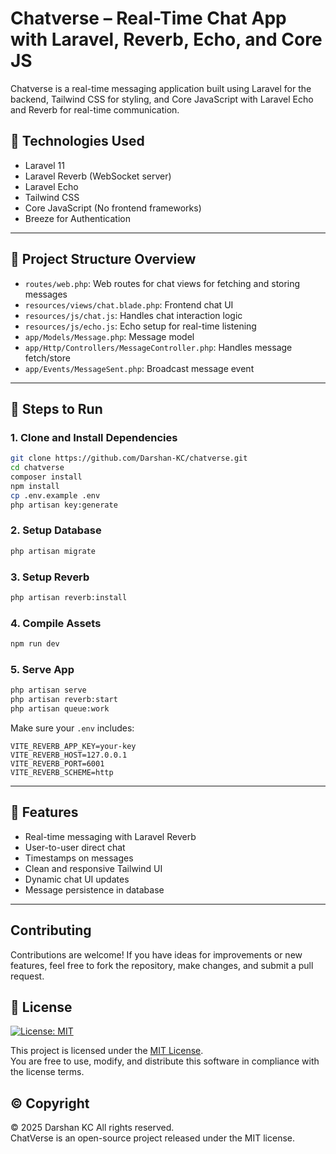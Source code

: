 
# Chatverse – Real-Time Chat App with Laravel, Reverb, Echo, and Core JS

Chatverse is a real-time messaging application built using Laravel for the backend, Tailwind CSS for styling, and Core JavaScript with Laravel Echo and Reverb for real-time communication.

## 🔧 Technologies Used

- Laravel 11
- Laravel Reverb (WebSocket server)
- Laravel Echo
- Tailwind CSS
- Core JavaScript (No frontend frameworks)
- Breeze for Authentication

---

## 📁 Project Structure Overview

- `routes/web.php`: Web routes for chat views for fetching and storing messages
- `resources/views/chat.blade.php`: Frontend chat UI
- `resources/js/chat.js`: Handles chat interaction logic
- `resources/js/echo.js`: Echo setup for real-time listening
- `app/Models/Message.php`: Message model
- `app/Http/Controllers/MessageController.php`: Handles message fetch/store
- `app/Events/MessageSent.php`: Broadcast message event

---

## 🚀 Steps to Run

### 1. Clone and Install Dependencies

```bash
git clone https://github.com/Darshan-KC/chatverse.git
cd chatverse
composer install
npm install
cp .env.example .env
php artisan key:generate
```

### 2. Setup Database

```bash
php artisan migrate
```

### 3. Setup Reverb

```bash
php artisan reverb:install
```

### 4. Compile Assets

```bash
npm run dev
```

### 5. Serve App

```bash
php artisan serve
php artisan reverb:start
php artisan queue:work
```

Make sure your `.env` includes:

```env
VITE_REVERB_APP_KEY=your-key
VITE_REVERB_HOST=127.0.0.1
VITE_REVERB_PORT=6001
VITE_REVERB_SCHEME=http
```

---

## 💬 Features

- Real-time messaging with Laravel Reverb
- User-to-user direct chat
- Timestamps on messages
- Clean and responsive Tailwind UI
- Dynamic chat UI updates
- Message persistence in database

---

## Contributing
Contributions are welcome! If you have ideas for improvements or new features, feel free to fork the repository, make changes, and submit a pull request.

## 📄 License

[![License: MIT](https://img.shields.io/badge/License-MIT-yellow.svg)](LICENSE)

This project is licensed under the [MIT License](LICENSE).  
You are free to use, modify, and distribute this software in compliance with the license terms.

## ©️ Copyright

© 2025 Darshan KC 
All rights reserved.  
ChatVerse is an open-source project released under the MIT license.
